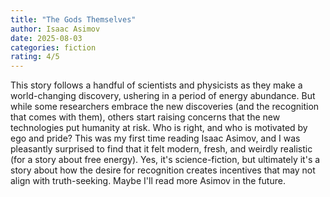 ```yaml
---
title: "The Gods Themselves"
author: Isaac Asimov
date: 2025-08-03
categories: fiction
rating: 4/5
---
```


This story follows a handful of scientists and physicists as they make a world-changing discovery, ushering in a period of energy abundance. But while some researchers embrace the new discoveries (and the recognition that comes with them), others start raising concerns that the new technologies put humanity at risk. Who is right, and who is motivated by ego and pride? This was my first time reading Isaac Asimov, and I was pleasantly surprised to find that it felt modern, fresh, and weirdly realistic (for a story about free energy). Yes, it's science-fiction, but ultimately it's a story about how the desire for recognition creates incentives that may not align with truth-seeking. Maybe I'll read more Asimov in the future.
